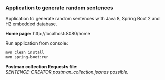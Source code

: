 ### Application to generate random sentences    

Application to generate random sentences with Java 8, Spring Boot 2 and H2 embedded database. 

**Home page:** 
http://localhost:8080/home  

Run application from console:  
```sh
mvn clean install 
mvn spring-boot:run 
```
**Postman collection Requests file:**  
*SENTENCE-CREATOR.postman_collection.jsonas possible.* 



